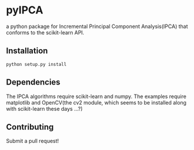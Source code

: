 pyIPCA
======

a python package for Incremental Principal Component Analysis(IPCA) that conforms to the scikit-learn API.

Installation
------------

    python setup.py install


Dependencies
-------------

The IPCA algorithms require scikit-learn and numpy. The examples require matplotlib and OpenCV(the cv2 module, which seems to be installed along with scikit-learn these days ...?)

Contributing
------------

Submit a pull request!